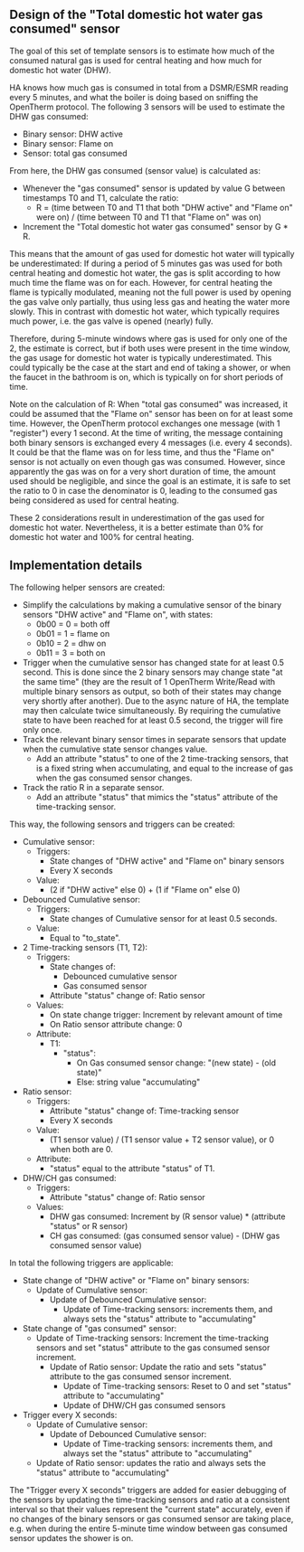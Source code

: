 Design of the "Total domestic hot water gas consumed" sensor
------------------------------------------------------------

The goal of this set of template sensors is to estimate how much of the consumed natural gas is used for central heating and how much for domestic hot water (DHW).

HA knows how much gas is consumed in total from a DSMR/ESMR reading every 5 minutes, and what the boiler is doing based on sniffing the OpenTherm protocol. The following 3 sensors will be used to estimate the DHW gas consumed:
- Binary sensor: DHW active
- Binary sensor: Flame on
- Sensor: total gas consumed

From here, the DHW gas consumed (sensor value) is calculated as:
- Whenever the "gas consumed" sensor is updated by value G between timestamps T0 and T1, calculate the ratio:
  * R = (time between T0 and T1 that both "DHW active" and "Flame on" were on) / (time between T0 and T1 that "Flame on" was on)
- Increment the "Total domestic hot water gas consumed" sensor by G * R.

This means that the amount of gas used for domestic hot water will typically be underestimated: If during a period of 5 minutes gas was used for both central heating and domestic hot water, the gas is split according to how much time the flame was on for each. However, for central heating the flame is typically modulated, meaning not the full power is used by opening the gas valve only partially, thus using less gas and heating the water more slowly. This in contrast with domestic hot water, which typically requires much power, i.e. the gas valve is opened (nearly) fully.

Therefore, during 5-minute windows where gas is used for only one of the 2, the estimate is correct, but if both uses were present in the time window, the gas usage for domestic hot water is typically underestimated. This could typically be the case at the start and end of taking a shower, or when the faucet in the bathroom is on, which is typically on for short periods of time.

Note on the calculation of R: When "total gas consumed" was increased, it could be assumed that the "Flame on" sensor has been on for at least some time. However, the OpenTherm protocol exchanges one message (with 1 "register") every 1 second. At the time of writing, the message containing both binary sensors is exchanged every 4 messages (i.e. every 4 seconds). It could be that the flame was on for less time, and thus the "Flame on" sensor is not actually on even though gas was consumed. However, since apparently the gas was on for a very short duration of time, the amount used should be negligible, and since the goal is an estimate, it is safe to set the ratio to 0 in case the denominator is 0, leading to the consumed gas being considered as used for central heating.

These 2 considerations result in underestimation of the gas used for domestic hot water. Nevertheless, it is a better estimate than 0% for domestic hot water and 100% for central heating.

Implementation details
----------------------

The following helper sensors are created:
- Simplify the calculations by making a cumulative sensor of the binary sensors "DHW active" and "Flame on", with states:
  - 0b00 = 0 = both off
  - 0b01 = 1 = flame on
  - 0b10 = 2 = dhw on
  - 0b11 = 3 = both on
- Trigger when the cumulative sensor has changed state for at least 0.5 second. This is done since the 2 binary sensors may change state "at the same time" (they are the result of 1 OpenTherm Write/Read with multiple binary sensors as output, so both of their states may change very shortly after another). Due to the async nature of HA, the template may then calculate twice simultaneously. By requiring the cumulative state to have been reached for at least 0.5 second, the trigger will fire only once.
- Track the relevant binary sensor times in separate sensors that update when the cumulative state sensor changes value.
  - Add an attribute "status" to one of the 2 time-tracking sensors, that is a fixed string when accumulating, and equal to the increase of gas when the gas consumed sensor changes.
- Track the ratio R in a separate sensor.
  - Add an attribute "status" that mimics the "status" attribute of the time-tracking sensor.

This way, the following sensors and triggers can be created:
- Cumulative sensor:
  - Triggers:
    - State changes of "DHW active" and "Flame on" binary sensors
    - Every X seconds
  - Value:
    - (2 if "DHW active" else 0) + (1 if "Flame on" else 0)
- Debounced Cumulative sensor:
  - Triggers:
    - State changes of Cumulative sensor for at least 0.5 seconds.
  - Value:
    - Equal to "to_state".
- 2 Time-tracking sensors (T1, T2):
  - Triggers:
    - State changes of:
      - Debounced cumulative sensor
      - Gas consumed sensor
    - Attribute "status" change of: Ratio sensor
  - Values:
    - On state change trigger: Increment by relevant amount of time
    - On Ratio sensor attribute change: 0
  - Attribute:
    - T1:
      - "status":
        - On Gas consumed sensor change: "(new state) - (old state)"
        - Else: string value "accumulating"
- Ratio sensor:
  - Triggers:
    - Attribute "status" change of: Time-tracking sensor
    - Every X seconds
  - Value:
    - (T1 sensor value) / (T1 sensor value + T2 sensor value), or 0 when both are 0.
  - Attribute:
    - "status" equal to the attribute "status" of T1.
- DHW/CH gas consumed:
  - Triggers:
    - Attribute "status" change of: Ratio sensor
  - Values:
    - DHW gas consumed: Increment by (R sensor value) * (attribute "status" or R sensor)
    - CH gas consumed: (gas consumed sensor value) - (DHW gas consumed sensor value)

In total the following triggers are applicable:
- State change of "DHW active" or "Flame on" binary sensors:
  - Update of Cumulative sensor:
    - Update of Debounced Cumulative sensor:
      - Update of Time-tracking sensors: increments them, and always sets the "status" attribute to "accumulating"
- State change of "gas consumed" sensor:
  - Update of Time-tracking sensors: Increment the time-tracking sensors and set "status" attribute to the gas consumed sensor increment.
    - Update of Ratio sensor: Update the ratio and sets "status" attribute to the gas consumed sensor increment.
      - Update of Time-tracking sensors: Reset to 0 and set "status" attribute to "accumulating"
      - Update of DHW/CH gas consumed sensors
- Trigger every X seconds:
  - Update of Cumulative sensor:
    - Update of Debounced Cumulative sensor:
      - Update of Time-tracking sensors: increments them, and always set the "status" attribute to "accumulating"
  - Update of Ratio sensor: updates the ratio and always sets the "status" attribute to "accumulating"

The "Trigger every X seconds" triggers are added for easier debugging of the sensors by updating the time-tracking sensors and ratio at a consistent interval so that their values represent the "current state" accurately, even if no changes of the binary sensors or gas consumed sensor are taking place, e.g. when during the entire 5-minute time window between gas consumed sensor updates the shower is on.